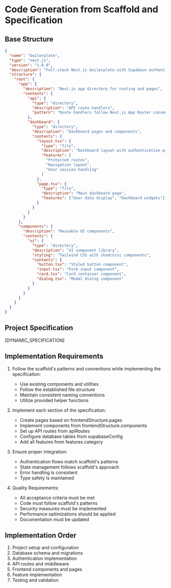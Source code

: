 # Code Generation from Scaffold and Specification

## Base Structure

```json
{
  "name": "boilerplate",
  "type": "next.js",
  "version": "1.0.0",
  "description": "Full-stack Next.js boilerplate with Supabase authentication, dashboard, and modern UI components",
  "structure": {
    "root": {
      "app": {
        "description": "Next.js app directory for routing and pages",
        "contents": {
          "api": {
            "type": "directory",
            "description": "API route handlers",
            "pattern": "Route handlers follow Next.js App Router conventions with route.ts files"
          },
          "dashboard": {
            "type": "directory",
            "description": "Dashboard pages and components",
            "contents": {
              "layout.tsx": {
                "type": "file",
                "description": "Dashboard layout with authentication protection",
                "features": [
                  "Protected routes",
                  "Navigation layout",
                  "User session handling"
                ]
              },
              "page.tsx": {
                "type": "file",
                "description": "Main dashboard page",
                "features": ["User data display", "Dashboard widgets"]
              }
            }
          }
        }
      },
      "components": {
        "description": "Reusable UI components",
        "contents": {
          "ui": {
            "type": "directory",
            "description": "UI component library",
            "styling": "Tailwind CSS with shadcn/ui components",
            "contents": {
              "button.tsx": "Styled button component",
              "input.tsx": "Form input component",
              "card.tsx": "Card container component",
              "dialog.tsx": "Modal dialog component"
            }
          }
        }
      }
    }
  }
}
```

## Project Specification

[DYNAMIC_SPECIFICATION]

## Implementation Requirements

1. Follow the scaffold's patterns and conventions while implementing the specification:

   - Use existing components and utilities
   - Follow the established file structure
   - Maintain consistent naming conventions
   - Utilize provided helper functions

2. Implement each section of the specification:

   - Create pages based on frontendStructure.pages
   - Implement components from frontendStructure.components
   - Set up API routes from apiRoutes
   - Configure database tables from supabaseConfig
   - Add all features from features.category

3. Ensure proper integration:

   - Authentication flows match scaffold's patterns
   - State management follows scaffold's approach
   - Error handling is consistent
   - Type safety is maintained

4. Quality Requirements:
   - All acceptance criteria must be met
   - Code must follow scaffold's patterns
   - Security measures must be implemented
   - Performance optimizations should be applied
   - Documentation must be updated

## Implementation Order

1. Project setup and configuration
2. Database schema and migrations
3. Authentication implementation
4. API routes and middleware
5. Frontend components and pages
6. Feature implementation
7. Testing and validation
